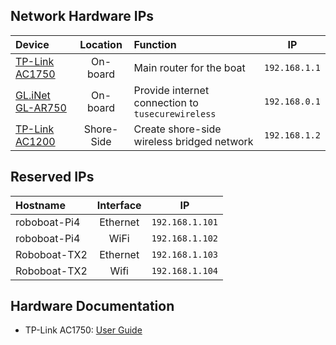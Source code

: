## Network Hardware IPs ##

| Device             | Location      | Function                                          | IP            |
| :----------------- |:-------------:| :------------------------------------------------ | :------------:|
| [TP-Link AC1750](https://www.tp-link.com/us/home-networking/wifi-router/archer-c7/) | On-board | Main router for the boat | `192.168.1.1`|
| [GL.iNet GL-AR750](https://www.gl-inet.com/products/gl-ar750/) | On-board | Provide internet connection to `tusecurewireless` | `192.168.0.1` |
| [TP-Link AC1200](https://www.tp-link.com/us/home-networking/wifi-router/archer-a5/) | Shore-Side | Create shore-side wireless bridged network | `192.168.1.2` |


## Reserved IPs ##

| Hostname             | Interface     | IP              |
| :------------------- |:-------------:| :--------------:|
| roboboat-Pi4         | Ethernet      | `192.168.1.101` |
| roboboat-Pi4         | WiFi          | `192.168.1.102` |
| Roboboat-TX2         | Ethernet      | `192.168.1.103` |
| Roboboat-TX2         | Wifi          | `192.168.1.104` |



## Hardware Documentation ##
* TP-Link AC1750: [User Guide](Networking/RouterManuals/GL-AR750_UserGuide.pdf)
